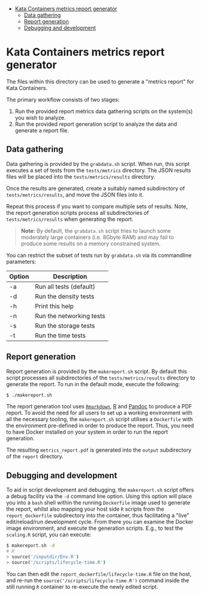 * [Kata Containers metrics report generator](#kata-containers-metrics-report-generator)
   * [Data gathering](#data-gathering)
   * [Report generation](#report-generation)
   * [Debugging and development](#debugging-and-development)

# Kata Containers metrics report generator

The files within this directory can be used to generate a "metrics report"
for Kata Containers.

The primary workflow consists of two stages:

1) Run the provided report metrics data gathering scripts on the system(s) you wish
to analyze.
2) Run the provided report generation script to analyze the data and generate a
report file.

## Data gathering

Data gathering is provided by the `grabdata.sh` script. When run, this script
executes a set of tests from the `tests/metrics` directory. The JSON results files
will be placed into the `tests/metrics/results` directory.

Once the results are generated, create a suitably named subdirectory of
`tests/metrics/results`, and move the JSON files into it.

Repeat this process if you want to compare multiple sets of results. Note, the
report generation scripts process all subdirectories of `tests/metrics/results` when
generating the report.

> **Note:** By default, the `grabdata.sh` script tries to launch some moderately
> large containers (i.e. 8Gbyte RAM) and may fail to produce some results on a memory
> constrained system.

You can restrict the subset of tests run by `grabdata.sh` via its commandline parameters:

| Option | Description |
| ------ | ----------- |
| -a | Run all tests (default) |
| -d | Run the density tests |
| -h | Print this help |
| -n | Run the networking tests |
| -s | Run the storage tests |
| -t | Run the time tests |

## Report generation

Report generation is provided by the `makereport.sh` script. By default this script 
processes all subdirectories of the `tests/metrics/results` directory to generate the report.
To run in the default mode, execute the following:

```sh
$ ./makereport.sh
```

The report generation tool uses [`Rmarkdown`](https://github.com/rstudio/rmarkdown),
[R](https://www.r-project.org/about.html) and [Pandoc](https://pandoc.org/) to produce
a PDF report. To avoid the need for all users to set up a working environment
with all the necessary tooling, the `makereport.sh` script utilises a `Dockerfile` with
the environment pre-defined in order to produce the report. Thus, you need to
have Docker installed on your system in order to run the report generation.

The resulting `metrics_report.pdf` is generated into the `output` subdirectory of the `report`
directory.

## Debugging and development

To aid in script development and debugging, the `makereport.sh` script offers a debug
facility via the `-d` command line option. Using this option will place you into a `bash`
shell within the running `Dockerfile` image used to generate the report, whilst also
mapping your host side `R` scripts from the `report_dockerfile` subdirectory into the
container, thus facilitating a "live" edit/reload/run development cycle.
From there you can examine the Docker image environment, and execute the generation scripts.
E.g., to test the `scaling.R` script, you can execute:

```sh
$ makereport.sh -d
# R
> source('/inputdir/Env.R')
> source('/scripts/lifecycle-time.R')
```

You can then edit the `report_dockerfile/lifecycle-time.R` file on the host, and re-run
the `source('/scripts/lifecycle-time.R')` command inside the still running `R` container
to re-execute the newly edited script.
